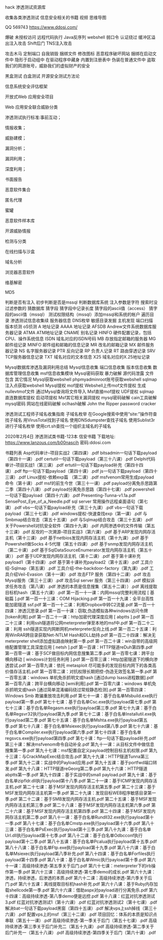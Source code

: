 hack
渗透测试资源库

收集各类渗透测试 信息安全相关的书籍 视频 思维导图

QQ 569743 https://www.ddosi.com/

爆破 未授权访问 远程代码执行 Java反序列 webshell 弱口令 认证绕过 缓冲区溢出注入攻击 Shift后门 TNS注入攻击

攻击木马 定制端口 自我销毁 捆绑文件 修改图标 恶意程序破坏网站 捆绑在启动文件中 隐形于启动组中 在驱动程序中藏身 内置到注册表中 伪装在普通文件中 盗取我们的网游账号，威胁我们的虚拟财产的安全

黑盒测试 白盒测试 开源安全测试方法论

信息系统安全评估框架

开放式Web 应用安全项目

Web 应用安全联合威胁分类

渗透测试执行标准:事前互动；

情报收集；

威胁建模；

漏洞分析；

漏洞利用；

深度利用；

书面报告

恶意软件集合

匿名代理

蜜罐

恶意软件样本库

开源威胁情报

检测与分类

在线扫描与沙盒

域名分析

浏览器恶意软件

维基解密

MD5

判断是否有注入﻿ 初步判断是否是mssql 判断数据库系统 注入参数是字符 搜索时没过滤参数的 猜数据库 猜字段 猜字段中记录长度﻿ 猜字段的ascii值（access） 猜字段的ascii值（mssql） 测试权限结构（mssql）添加mssql和系统的帐户 遍历目录 渗透测试信息收集续 服务器信息 DNS枚举 敏感目录发掘 主机发现 端口扫描 版本侦测 oS侦测 A 地址记录 AAAA 地址记录 AFSDB Andrew文件系统数据库服务器记录 ATMA ATM地址记录 CNAME 别名记录 HINFO 硬件配置记录，包括CPU、操作系统信息 ISDN 域名对应的ISDN号码 MB 存放指定邮箱的服务器 MG 邮件组记录 MINFO 邮件组和邮箱的信息记录 MR 改名的邮箱记录 MX 邮件服务器记录 NS 名字服务器记录 PTR 反向记录 RP 负责人记录 RT 路由穿透记录 SRV TCP服务器信息记录 TXT 域名对应的文本信息 X25 域名对应的X.25地址记录

Mysql数据库渗透及漏洞利用总结 Mysql信息收集 端口信息收集 版本信息收集 数据库管理信息收集 msf信息收集模块 Mysql密码获取 暴力破解 源代码泄露 文件包含 其它情况 Mysql获取webshell phpmyadminroot账号获取webshell sqlmap注入点获取webshell Mysql提权 mof提权 Webshell上传mof文件提权 生成nullevtmof文件 通过Mysql查询将文件导入 Msf直接mof提权 UDF提权 sqlmap直连数据库提权 启动项提权 Msf其它相关漏洞提权 mysql密码破解 cain工具破解mysql密码 网站在线密码破解 oclhash破解 John the Ripper password cracker

渗透测试工程师子域名收集指南 子域名枚举 在Google搜索中使用“site:”操作符查找子域名 用VirusTotal找到子域名 使用DNSdumpster查找子域名 使用Sublist3r进行子域名枚举 使用crt.sh查找一个组织主域名的子域名

2020年2月4日
渗透测试类书籍-123本 信安书籍
下载地址: https://www.lanzous.com/b00nascih 密码:ddosi.com

书籍列表
Asp代码审计–项目实战2（第四课）.pdf
bitsadmin一句话下载payload（第四十一课）.pdf
certutil一句话下载payload（第三十八课）.pdf
Delphi代码审计–项目实战1（第三课）.pdf
ertutil一句话下载payload补充（第四十四课）.pdf
ftp一句话下载payload（第四十课）.pdf
js一句话下载payload（第四十三课）.pdf
Linux提权-依赖exp篇 （第二课）.pdf
msfvenom常用生成payload命令（第十课）.pdf
msf的前生今世（第三十一课）.pdf
payload分离免杀思路第二季（第四十八课）.pdf
payload分离免杀思路（第四十七课）.pdf
powershell一句话下载payload（第四十六课）.pdf
Presenting-Tunna-v1.1a.pdf
SensePost_Eye_of_a_Needle.pdf
sql server 常用操作远程桌面语句（第七课）.pdf
vbs一句话下载payload补充（第三十九课）.pdf
vbs一句话下载payload（第三十七课）.pdf
windows提权-快速查找exp（第一课）.pdf
与Smbmap结合攻击（第五十五课）.pdf
与Sqlmap结合攻击（第三十五课）.pdf
关于Powershell对抗安全软件（第四十九课）.pdf
内网渗透中的文件传输（第五十三课）.pdf
反攻的一次溯源–项目实战3（第六课）.pdf
基于ARP发现内网存活主机（第十三课）.pdf
基于netbios发现内网存活主机（第十九课）.pdf
基于Powershell做Socks 4-5代理（第五十四课）.pdf
基于snmp发现内网存活主机（第二十课）.pdf
基于SqlDataSourceEnumerator发现内网存活主机（第五十课））.pdf
基于UDP发现内网存活主机（第十二课）.pdf
基于第十课补充payload1（第十四课）.pdf
基于第十课补充payload2（第十五课）.pdf
工具介绍-Sqlmap（第五课）.pdf
工具介绍-the-backdoor-factory（第九课）.pdf
工具介绍Veil-Evasion（第十一课）.pdf
攻击FTP 服务（第四十二课）.pdf
攻击Mysql服务（第三十三课）.pdf
攻击Sql server 服务（第三十四课）.pdf
模拟诉求任务攻击（第八课）.pdf
渗透的本质是信息搜集（第五十二课））.pdf
离线提取目标机hash（第五十六课）.pdf
第一百一十一课：内网mssql完整利用流程 [ 基础篇 ].pdf
第一百一十三课：COM Hijacking.pdf
第一百一十九课：全平台高性能加密隧道 ssf.pdf
第一百一十二课：利用Dropbox中转C2流量.pdf
第一百一十四课：渗透沉思录.pdf
第一百一十课：窃取,伪造模拟各种windows访问令牌[token利用].pdf
第一百二十一课：http加密代理深度应用 [ abptts ].pdf
第一百二十三课：利用ssh隧道将公网meterpreter弹至本地的msf中.pdf
第一百二十二课：利用 ssh隧道实现内网断网机meterpreter反向上线.pdf
第一百二十五课：利用WinRAR跨目录获取Net-NTLM Hash和DLL劫持.pdf
第一百二十四课：解决无meterpreter shell添加虚拟路由映射第一季.pdf
第一百二十课：win自带的高级网络配置管理工具深度应用 [ netsh ].pdf
第一百课：HTTP隧道reDuh第四季.pdf
第一百零一课：基于SCF做目标内网信息搜集第二季.pdf
第一百零七课：跨平台横向移动 [ windows计划任务利用 ].pdf
第一百零三课：Http加密隧道下的横向渗透尝试.pdf
第一百零九课：依托 metasploit 尽可能多的发现目标内网下的各类高价值存活主机.pdf
第一百零二课：对抗权限长期把控-伪造无效签名第一季.pdf
第一百零五课：windows 单机免杀抓明文或hash [通过dump lsass进程数据].pdf
第一百零八课：跨平台横向移动 [wmi利用].pdf
第一百零六课：windows 单机免杀抓明文或hash [通过简单混淆编码绕过常规静态检测].pdf
第一百零四课：Windows Smb 欺骗重放攻击利用.pdf
第七十一课：基于白名单Msbuild.exe执行payload第一季.pdf
第七十七课：基于白名单Csc.exe执行payload第七季.pdf
第七十三课：基于白名单Regasm.exe执行payload第三季.pdf
第七十九课：基于白名单Regsvr32执行payload第九季.pdf
第七十二课：基于白名单Installutil.exe执行payload第二季.pdf
第七十五课：基于白名单Mshta.exe执行payload第五季.pdf
第七十八课：基于白名单Msiexec执行payload第八季.pdf
第七十六课：基于白名单Compiler.exe执行payload第六季.pdf
第七十四课：基于白名单regsvcs.exe执行payload第四季.pdf
第七十课：ftp一句话下载payload补充.pdf
第三十课：解决msfvenom命令自动补全.pdf
第九十一课：从目标文件中做信息搜集第一季.pdf
第九十七课：msf配置自定义payload控制目标主机权限.pdf
第九十三课：与CrackMapExec结合攻击.pdf
第九十九课：HTTP隧道Tunna第三季.pdf
第九十二课：实战中的Payload应用.pdf
第九十五课：基于portfwd端口转发.pdf
第九十八课：HTTP隧道reGeorg第二季.pdf
第九十六课：HTTP隧道abptts第一季.pdf
第九十四课：基于实战中的small payload.pdf
第九十课：基于白名单zipfldr.dll执行payload第十八季.pdf
第二十一课：基于ICMP发现内网存活主机.pdf
第二十七课：基于MSF发现内网存活主机第五季.pdf
第二十三课：基于MSF发现内网存活主机第一季.pdf
第二十九课：发现目标WEB程序敏感目录第一季.pdf
第二十二课：基于SMB发现内网存活主机.pdf
第二十五课：基于MSF发现内网存活主机第三季.pdf
第二十八课：基于MSF发现内网存活主机第六季.pdf
第二十六课：基于MSF发现内网存活主机第四季.pdf
第二十四课：基于MSF发现内网存活主机第二季.pdf
第八十一课：基于白名单Rundll32.exe执行payload第十一季.pdf
第八十七课：基于白名单Cmstp.exe执行payload第十六季.pdf
第八十三课：基于白名单PsExec执行payload第十三季.pdf
第八十九课：基于白名单Url.dll执行payload第十七季.pdf
第八十二课：基于白名单Odbcconf执行payload第十二季.pdf
第八十五课：基于白名单Pcalua执行payload第十五季.pdf
第八十八课：基于白名单Ftp.exe执行payload第十九季.pdf
第八十六课：基于白名单Msiexec执行payload第八季补充.pdf
第八十四课：基于白名单Forfiles执行payload第十四季.pdf
第八十课：基于白名单Wmic执行payload第十季.pdf
第六十一课：高级持续渗透-第五季关于后门.pdf
第六十七课：meterpreter下的irb操作第一季.pdf
第六十三课：高级持续渗透-第七季demo的成长.pdf
第六十九课：渗透，持续渗透，后渗透的本质.pdf
第六十二课：高级持续渗透-第六季关于后门.pdf
第六十五课：离线提取目标机hash补充.pdf
第六十八课：基于Ruby内存加载shellcode第一季.pdf
第六十六课：借助aspx对payload进行分离免杀.pdf
第六十四课：高级持续渗透-第八季demo便是远控.pdf
第十八课：红蓝对抗渗透测试3.pdf
红蓝对抗渗透测试1（第十六课）.pdf
红蓝对抗渗透测试2（第十七课）.pdf
解决bat一句话下载payload黑窗（第四十五课）.pdf
解决vps上ssh掉线（第三十六课）.pdf
配置vps上的msf（第三十二课）.pdf
项目回忆：体系的本质是知识点串联（第五十一课）.pdf
高级持续渗透-第一季关于后门（第五十七课）.pdf
高级持续渗透-第三季关于后门补充二（第五十九课）.pdf
高级持续渗透-第二季关于后门补充一（第五十八课）.pdf
高级持续渗透-第四季关于后门（第六十课）.pdf
